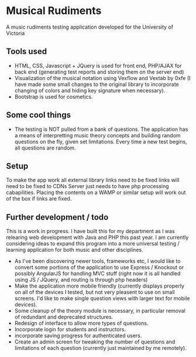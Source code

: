 # Musical Rudiments
A music rudiments testing application developed for the University of Victoria

## Tools used
- HTML, CSS, Javascript + JQuery is used for front end, PHP/AJAX for back end (generating test reports and storing them on the server end)
- Visualization of the musical notation using Vexflow and Vextab by 0xfe (I have made some small changes to the original library to incorporate changing of colors and hiding key signature when necessary).
- Bootstrap is used for cosmetics.

## Some cool things
- The testing is NOT pulled from a bank of questions. The application has a means of interpretting music theory concepts and building random questions on the fly, given set limitations. Every time a new test begins, all questions are random. 

## Setup
To make the app work all external library links need to be fixed links will need to be fixed to CDNs
Server just needs to have php processing cabapilities. Placing the contents on a WAMP or similar setup will work out of the box if links are fixed.

## Further development / todo

This is a work in progress. I have built this for my department as I was relearing web development with Java and PHP this past year. I am currently considering ideas to expand this program into a more universal testing / learning application for both music and other disciplines.

- As I've been discovering newer tools, frameworks etc, I would like to convert some portions of the application to use Express / Knockout or possibly AngularJS for handling MVC stuff (right now it is all handled using JS / JQuery, and routing is through php headers)
- Make the application more mobile friendly (currently displays properly on all of the devices I tested, but not very pleasent to use on small screens. I'd like to make single question views with larger text for mobile devices).
- Some cleanup of the theory module is necessary, in particular removal of redundant and deprecated structures.
- Redesign of interface to allow more types of questions.
- Incorporate login for students and instructors.
- incorporate saving progress for authenticated users.
- Create an admin screen for tweaking the number of questions and limitations of each question (currently just maintained by me remotely).


